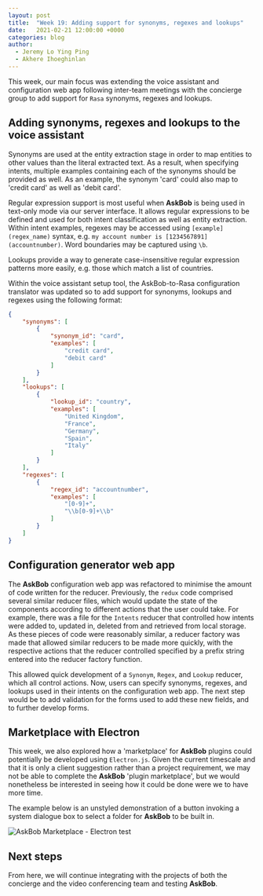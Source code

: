 ```yaml
---
layout: post
title:  "Week 19: Adding support for synonyms, regexes and lookups"
date:   2021-02-21 12:00:00 +0000
categories: blog
author:
  - Jeremy Lo Ying Ping
  - Akhere Ihoeghinlan
---
```


This week, our main focus was extending the voice assistant and configuration web app following inter-team meetings with the concierge group to add support for `Rasa` synonyms, regexes and lookups.

## Adding synonyms, regexes and lookups to the voice assistant

Synonyms are used at the entity extraction stage in order to map entities to other values than the literal extracted text. As a result, when specifying intents, multiple examples containing each of the synonyms should be provided as well. As an example, the synonym 'card' could also map to 'credit card' as well as 'debit card'.

Regular expression support is most useful when **AskBob** is being used in text-only mode via our server interface. It allows regular expressions to be defined and used for both intent classification as well as entity extraction. Within intent examples, regexes may be accessed using `[example](regex_name)` syntax, e.g. `my account number is [1234567891](accountnumber)`. Word boundaries may be captured using `\b`.

Lookups provide a way to generate case-insensitive regular expression patterns more easily, e.g. those which match a list of countries.

Within the voice assistant setup tool, the AskBob-to-Rasa configuration translator was updated so to add support for synonyms, lookups and regexes using the following format:

```json
{
    "synonyms": [
        {
            "synonym_id": "card",
            "examples": [
                "credit card",
                "debit card"
            ]
        }
    ],
    "lookups": [
        {
            "lookup_id": "country",
            "examples": [
                "United Kingdom",
                "France",
                "Germany",
                "Spain",
                "Italy"
            ]
        }
    ],
    "regexes": [
        {
            "regex_id": "accountnumber",
            "examples": [
                "[0-9]+",
                "\\b[0-9]+\\b"
            ]
        }
    ]
}
```

## Configuration generator web app

The **AskBob** configuration web app was refactored to minimise the amount of code written for the reducer. Previously, the `redux` code comprised several similar reducer files, which would update the state of the components according to different actions that the user could take. For example, there was a file for the `Intents` reducer that controlled how intents were added to, updated in, deleted from and retrieved from local storage. As these pieces of code were reasonably similar, a reducer factory was made that allowed similar reducers to be made more quickly, with the respective actions that the reducer controlled specified by a prefix string entered into the reducer factory function.

This allowed quick development of a `Synonym`, `Regex`, and `Lookup` reducer, which all control actions. Now, users can specify synonyms, regexes, and lookups used in their intents on the configuration web app. The next step would be to add validation for the forms used to add these new fields, and to further develop forms.

## Marketplace with Electron

This week, we also explored how a 'marketplace' for **AskBob** plugins could potentially be developed using `Electron.js`. Given the current timescale and that it is only a client suggestion rather than a project requirement, we may not be able to complete the **AskBob** 'plugin marketplace', but we would nonetheless be interested in seeing how it could be done were we to have more time.

The example below is an unstyled demonstration of a button invoking a system dialogue box to select a folder for **AskBob** to be built in.

![AskBob Marketplace - Electron test](/assets/images/Week19/electron.jpg)

## Next steps

From here, we will continue integrating with the projects of both the concierge and the video conferencing team and testing **AskBob**.
